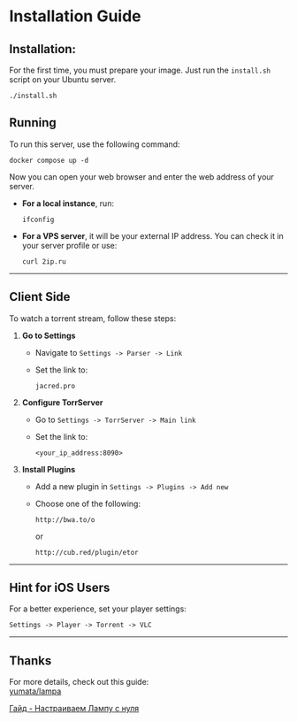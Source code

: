 # Installation Guide

## Installation:
For the first time, you must prepare your image. Just run the `install.sh` script on your Ubuntu server.

    ./install.sh

## Running
To run this server, use the following command:

    docker compose up -d

Now you can open your web browser and enter the web address of your server.

- **For a local instance**, run:
  
      ifconfig

- **For a VPS server**, it will be your external IP address. You can check it in your server profile or use:
  
      curl 2ip.ru

---

## Client Side

To watch a torrent stream, follow these steps:

1. **Go to Settings**  
   - Navigate to `Settings -> Parser -> Link`  
   - Set the link to:
     
         jacred.pro

2. **Configure TorrServer**  
   - Go to `Settings -> TorrServer -> Main link`  
   - Set the link to:
     
         <your_ip_address:8090>

3. **Install Plugins**  
   - Add a new plugin in `Settings -> Plugins -> Add new`  
   - Choose one of the following:

         http://bwa.to/o

     or  

         http://cub.red/plugin/etor

---

## Hint for iOS Users
For a better experience, set your player settings:

    Settings -> Player -> Torrent -> VLC

---

## Thanks  
For more details, check out this guide:  
[yumata/lampa](https://github.com/yumata/lampa.git)

[Гайд - Настраиваем Лампу с нуля](https://telegra.ph/Nastraivaem-Lampu-s-nulya-06-13)
